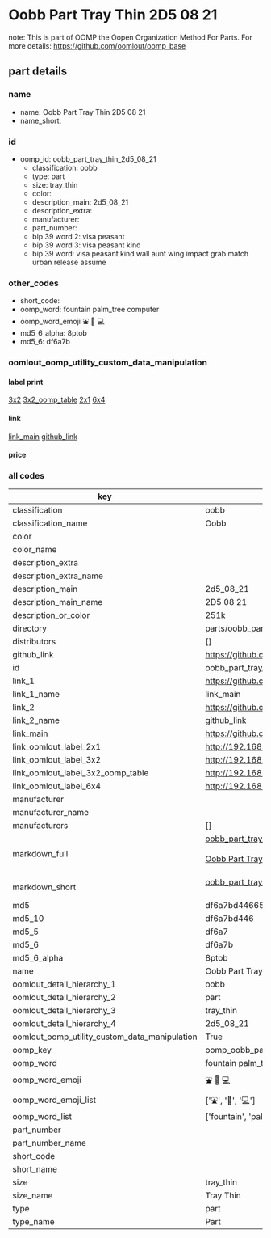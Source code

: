 # Oobb Part Tray Thin 2D5 08 21  

note: This is part of OOMP the Oopen Organization Method For Parts. For more details: https://github.com/oomlout/oomp_base

##  part details





### name
* name: Oobb Part Tray Thin 2D5 08 21
* name_short: 
### id
* oomp_id: oobb_part_tray_thin_2d5_08_21
  * classification: oobb
  * type: part
  * size: tray_thin
  * color: 
  * description_main: 2d5_08_21
  * description_extra: 
  * manufacturer: 
  * part_number: 
  * bip 39 word 2: visa peasant
  * bip 39 word 3: visa peasant kind
  * bip 39 word: visa peasant kind wall aunt wing impact grab match urban release assume

### other_codes
* short_code: 
* oomp_word: fountain palm_tree computer
* oomp_word_emoji :fountain: :palm_tree: :computer:
* md5_6_alpha: 8ptob
* md5_6: df6a7b






### oomlout_oomp_utility_custom_data_manipulation
#### label print
[3x2](http://192.168.1.245:1112/?label=oomp%208ptob)
[3x2_oomp_table](http://192.168.1.107:1112/?label=oomp%208ptob)
[2x1](http://192.168.1.242:1112/?label=oomp%208ptob)
[6x4](http://192.168.1.55:1112/?label=oomp%208ptob)    

#### link

[link_main](https://github.com/oomlout/oomlout_oomp_current_version_messy/tree/main/parts/oobb_part_tray_thin_2d5_08_21) [github_link](https://github.com/oomlout/oomlout_oomp_part_src/tree/main/parts/oobb_part_tray_thin_2d5_08_21)                             

#### price







### all codes 
| key | value |  
| --- | --- |  
| classification | oobb |  
| classification_name | Oobb |  
| color |  |  
| color_name |  |  
| description_extra |  |  
| description_extra_name |  |  
| description_main | 2d5_08_21 |  
| description_main_name | 2D5 08 21 |  
| description_or_color | 251k |  
| directory | parts/oobb_part_tray_thin_2d5_08_21 |  
| distributors | [] |  
| github_link | https://github.com/oomlout/oomlout_oomp_part_src/tree/main/parts/oobb_part_tray_thin_2d5_08_21 |  
| id | oobb_part_tray_thin_2d5_08_21 |  
| link_1 | https://github.com/oomlout/oomlout_oomp_current_version_messy/tree/main/parts/oobb_part_tray_thin_2d5_08_21 |  
| link_1_name | link_main |  
| link_2 | https://github.com/oomlout/oomlout_oomp_part_src/tree/main/parts/oobb_part_tray_thin_2d5_08_21 |  
| link_2_name | github_link |  
| link_main | https://github.com/oomlout/oomlout_oomp_current_version_messy/tree/main/parts/oobb_part_tray_thin_2d5_08_21 |  
| link_oomlout_label_2x1 | http://192.168.1.242:1112/?label=oomp%208ptob |  
| link_oomlout_label_3x2 | http://192.168.1.245:1112/?label=oomp%208ptob |  
| link_oomlout_label_3x2_oomp_table | http://192.168.1.107:1112/?label=oomp%208ptob |  
| link_oomlout_label_6x4 | http://192.168.1.55:1112/?label=oomp%208ptob |  
| manufacturer |  |  
| manufacturer_name |  |  
| manufacturers | [] |  
| markdown_full | [oobb_part_tray_thin_2d5_08_21](https://github.com/oomlout/oomlout_oomp_current_version_messy/tree/main/parts/oobb_part_tray_thin_2d5_08_21)<br>[](https://github.com/oomlout/oomlout_oomp_current_version_messy/tree/main/parts/oobb_part_tray_thin_2d5_08_21)<br>[Oobb Part Tray Thin 2D5 08 21](https://github.com/oomlout/oomlout_oomp_current_version_messy/tree/main/parts/oobb_part_tray_thin_2d5_08_21)<br><br> |  
| markdown_short | [oobb_part_tray_thin_2d5_08_21](https://github.com/oomlout/oomlout_oomp_current_version_messy/tree/main/parts/oobb_part_tray_thin_2d5_08_21)<br><br> |  
| md5 | df6a7bd446654e3bee87af6af5288fa5 |  
| md5_10 | df6a7bd446 |  
| md5_5 | df6a7 |  
| md5_6 | df6a7b |  
| md5_6_alpha | 8ptob |  
| name | Oobb Part Tray Thin 2D5 08 21 |  
| oomlout_detail_hierarchy_1 | oobb |  
| oomlout_detail_hierarchy_2 | part |  
| oomlout_detail_hierarchy_3 | tray_thin |  
| oomlout_detail_hierarchy_4 | 2d5_08_21 |  
| oomlout_oomp_utility_custom_data_manipulation | True |  
| oomp_key | oomp_oobb_part_tray_thin_2d5_08_21 |  
| oomp_word | fountain palm_tree computer |  
| oomp_word_emoji | :fountain: :palm_tree: :computer: |  
| oomp_word_emoji_list | [':fountain:', ':palm_tree:', ':computer:'] |  
| oomp_word_list | ['fountain', 'palm_tree', 'computer'] |  
| part_number |  |  
| part_number_name |  |  
| short_code |  |  
| short_name |  |  
| size | tray_thin |  
| size_name | Tray Thin |  
| type | part |  
| type_name | Part |  
